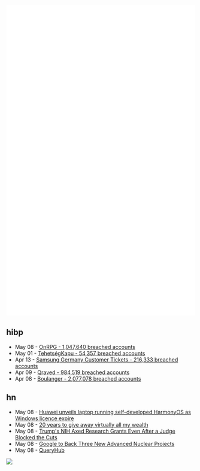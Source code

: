 ![Metrics](https://raw.githubusercontent.com/phixion/phixion/master/metrics.svg)

## hibp

<!--
for https://github.com/phixion/phixion/blob/main/.github/workflows/feeds.yml
-->
<!--START_SECTION:haveibeenpwnd-->
- May 08 - [OnRPG - 1,047,640 breached accounts](https://haveibeenpwned.com/PwnedWebsites#OnRPG)
- May 01 - [TehetségKapu - 54,357 breached accounts](https://haveibeenpwned.com/PwnedWebsites#TehetsegKapu)
- Apr 13 - [Samsung Germany Customer Tickets - 216,333 breached accounts](https://haveibeenpwned.com/PwnedWebsites#SamsungGermany)
- Apr 09 - [Qraved - 984,519 breached accounts](https://haveibeenpwned.com/PwnedWebsites#Qraved)
- Apr 08 - [Boulanger - 2,077,078 breached accounts](https://haveibeenpwned.com/PwnedWebsites#Boulanger)
<!--END_SECTION:haveibeenpwnd-->

## hn

<!--
for https://github.com/phixion/phixion/blob/main/.github/workflows/feeds.yml
-->
<!--START_SECTION:hn-->
- May 08 - [Huawei unveils laptop running self-developed HarmonyOS as Windows licence expire](https://www.scmp.com/tech/big-tech/article/3309569/huawei-unveils-first-laptop-running-self-developed-harmonyos-windows-licence-expires)
- May 08 - [20 years to give away virtually all my wealth](https://www.gatesnotes.com/home/home-page-topic/reader/n20-years-to-give-away-virtually-all-my-wealth)
- May 08 - [Trump's NIH Axed Research Grants Even After a Judge Blocked the Cuts](https://www.propublica.org/article/trump-nih-cuts-transgender-research-grants)
- May 08 - [Google to Back Three New Advanced Nuclear Projects](https://www.esgtoday.com/google-to-back-three-new-advanced-nuclear-projects/)
- May 08 - [QueryHub](https://www.queryhub.ai/blog/introducing-queryhub)
<!--END_SECTION:hn-->

<!--
for https://yhype.me
-->
![](https://hit.yhype.me/github/profile?user_id=13013670)
